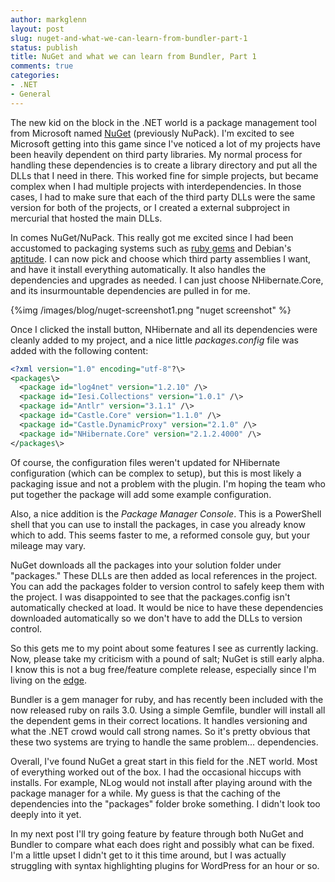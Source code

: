 ```yaml
---
author: markglenn
layout: post
slug: nuget-and-what-we-can-learn-from-bundler-part-1
status: publish
title: NuGet and what we can learn from Bundler, Part 1
comments: true
categories:
- .NET
- General
---
```


The new kid on the block in the .NET world is a package management tool
from Microsoft named [NuGet](http://nuget.codeplex.com/) (previously
NuPack). I'm excited to see Microsoft getting into this game since I've
noticed a lot of my projects have been heavily dependent on third party
libraries. My normal process for handling these dependencies is to
create a library directory and put all the DLLs that I need in there.
This worked fine for simple projects, but became complex when I had
multiple projects with interdependencies. In those cases, I had to make
sure that each of the third party DLLs were the same version for both of
the projects, or I created a external subproject in mercurial that
hosted the main DLLs. 

<!--more-->

In comes NuGet/NuPack. This really got me excited
since I had been accustomed to packaging systems such as [ruby gems](http://rubygems.org/) and Debian's
[aptitude](http://en.wikipedia.org/wiki/Aptitude_(software)). I can now
pick and choose which third party assemblies I want, and have it install
everything automatically. It also handles the dependencies and upgrades
as needed. I can just choose NHibernate.Core, and its insurmountable
dependencies are pulled in for me.

{%img /images/blog/nuget-screenshot1.png "nuget screenshot" %}

Once I clicked the install button, NHibernate and all its dependencies
were cleanly added to my project, and a nice little *packages.config*
file was added with the following content:

``` xml
<?xml version="1.0" encoding="utf-8"?\>
<packages\>
  <package id="log4net" version="1.2.10" /\>
  <package id="Iesi.Collections" version="1.0.1" /\>
  <package id="Antlr" version="3.1.1" /\>
  <package id="Castle.Core" version="1.1.0" /\>
  <package id="Castle.DynamicProxy" version="2.1.0" /\>
  <package id="NHibernate.Core" version="2.1.2.4000" /\>
</packages\>
```

Of course, the configuration files weren't
updated for NHibernate configuration (which can be complex to setup),
but this is most likely a packaging issue and not a problem with the
plugin. I'm hoping the team who put together the package will add some
example configuration.

Also, a nice addition is the *Package Manager
Console*. This is a PowerShell shell that you can use to install the
packages, in case you already know which to add. This seems faster to
me, a reformed console guy, but your mileage may vary. 

NuGet downloads
all the packages into your solution folder under "packages." These DLLs
are then added as local references in the project. You can add the
packages folder to version control to safely keep them with the project.
I was disappointed to see that the packages.config isn't automatically
checked at load. It would be nice to have these dependencies downloaded
automatically so we don't have to add the DLLs to version control. 

So
this gets me to my point about some features I see as currently lacking.
Now, please take my criticism with a pound of salt; NuGet is still early
alpha. I know this is not a bug free/feature complete release,
especially since I'm living on the
[edge](http://nuget.codeplex.com/releases/view/54662).

Bundler is a gem
manager for ruby, and has recently been included with the now released
ruby on rails 3.0. Using a simple Gemfile, bundler will install all the
dependent gems in their correct locations. It handles versioning and
what the .NET crowd would call strong names. So it's pretty obvious that
these two systems are trying to handle the same problem... dependencies.

Overall, I've found NuGet a great start in this field for the .NET
world. Most of everything worked out of the box. I had the occasional
hiccups with installs. For example, NLog would not install after playing
around with the package manager for a while. My guess is that the
caching of the dependencies into the "packages" folder broke something.
I didn't look too deeply into it yet.

In my next post I'll try going
feature by feature through both NuGet and Bundler to compare what each
does right and possibly what can be fixed. I'm a little upset I didn't
get to it this time around, but I was actually struggling with syntax
highlighting plugins for WordPress for an hour or so.
